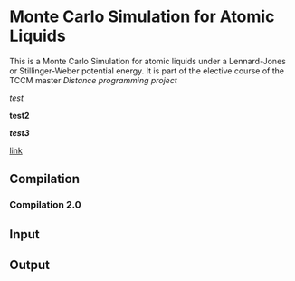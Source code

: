 # Monte Carlo Simulation for Atomic Liquids
This is a Monte Carlo Simulation for atomic liquids under a Lennard-Jones or Stillinger-Weber potential energy. It is part of the elective course of the TCCM master *Distance programming project*

*test*

**test2**

***test3***

[link]()

## Compilation
### Compilation 2.0


## Input


## Output


